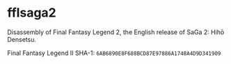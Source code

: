 # fflsaga2
Disassembly of Final Fantasy Legend 2, the English release of SaGa 2: Hihō Densetsu.

Final Fantasy Legend II
SHA-1: `6AB6890E8F688BCD87E97886A1748A4D9D341909`
